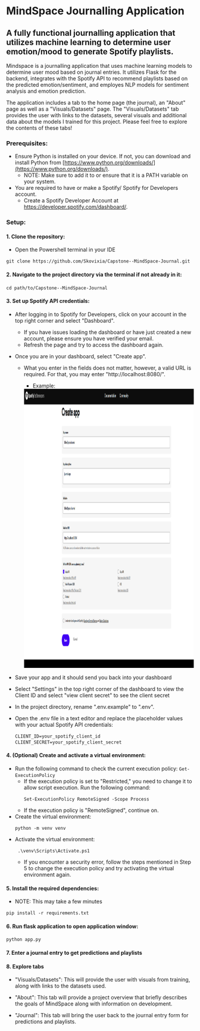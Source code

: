 # MindSpace Journalling Application


## A fully functional journalling application that utilizes machine learning to determine user emotion/mood to generate Spotify playlists.


Mindspace is a journalling application that uses machine learning models to determine user mood based on journal entries. It utilizes Flask for the backend, integrates with the Spotify API to recommend playlists based on the predicted emotion/sentiment, and employes NLP models for sentiment analysis and emotion prediction. 

The application includes a tab to the home page (the journal), an "About" page as well as a "Visuals/Datasets" page. The "Visuals/Datasets" tab provides the user with links to the datasets, several visuals and additional data about the models I trained for this project. Please feel free to explore the contents of these tabs!

### Prerequisites:
   + Ensure Python is installed on your device. If not, you can download and install Python from [https://www.python.org/downloads/](https://www.python.org/downloads/).
      + NOTE: Make sure to add it to or ensure that it is a PATH variable on your system.
   + You are required to have or make a Spotify/ Spotify for Developers account.
      + Create a Spotify Developer Account at https://developer.spotify.com/dashboard/.


### Setup:

#### 1. Clone the repository:
+ Open the Powershell terminal in your IDE
```
git clone https://github.com/Skovixia/Capstone--MindSpace-Journal.git
```

#### 2. Navigate to the project directory via the terminal if not already in it:
```
cd path/to/Capstone--MindSpace-Journal
```
#### 3. Set up Spotify API credentials:

+ After logging in to Spotify for Developers, click on your account in the top right corner and select "Dashboard".
   + If you have issues loading the dashboard or have just created a new account, please ensure you have verified your email. 
   + Refresh the page and try to access the dashboard again.

+ Once you are in your dashboard, select "Create app".
   + What you enter in the fields does not matter, however, a valid URL is required. For that, you may enter "http://localhost:8080/".
        + Example:

        <img src="static\images\spotifyApp.png" alt="Spotify Create App fields" width="800" height="750">


+ Save your app and it should send you back into your dashboard
+ Select "Settings" in the top right corner of the dashboard to view the Client ID and select "view client secret" to see the client secret
+ In the project directory, rename ".env.example" to ".env".

+ Open the .env file in a text editor and replace the placeholder values with your actual Spotify API credentials:
    ```
    CLIENT_ID=your_spotify_client_id 
    CLIENT_SECRET=your_spotify_client_secret
    ```

#### 4. (Optional) Create and activate a virtual environment:

+ Run the following command to check the current execution policy:
        ```
        Get-ExecutionPolicy
        ```
   + If the execution policy is set to "Restricted," you need to change it to allow script execution. Run the following command:
        ```
        Set-ExecutionPolicy RemoteSigned -Scope Process
        ```
   + If the execution policy is "RemoteSigned", continue on.
+ Create the virtual environment:
    ```
    python -m venv venv
    ```
+ Activate the virtual environment:
   ```
    .\venv\Scripts\Activate.ps1
   ```
   + If you encounter a security error, follow the steps mentioned in Step 5 to change the execution policy and try activating the virtual environment again.
#### 5. Install the required dependencies:
   + NOTE: This may take a few minutes
```
pip install -r requirements.txt
```

#### 6. Run flask application to open application window:
```
python app.py
```

#### 7. Enter a journal entry to get predictions and playlists

#### 8. Explore tabs
   + "Visuals/Datasets":
          This will provide the user with visuals from training, along with links to the datasets used.

   + "About":
         This tab will provide a project overview that briefly describes the goals of MindSpace along with information on development.
   + "Journal":
         This tab will bring the user back to the journal entry form for predictions and playlists.

